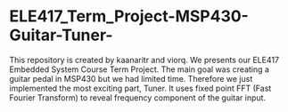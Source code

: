 # ELE417_Term_Project-MSP430-Guitar-Tuner-
This repository is created by kaanaritr and viorq. We presents our ELE417 Embedded System Course Term Project. The main goal was creating a guitar pedal in MSP430 but we had limited time. Therefore we just implemented the most exciting part, Tuner. It uses fixed point FFT (Fast Fourier Transform) to reveal frequency component of the guitar input.
